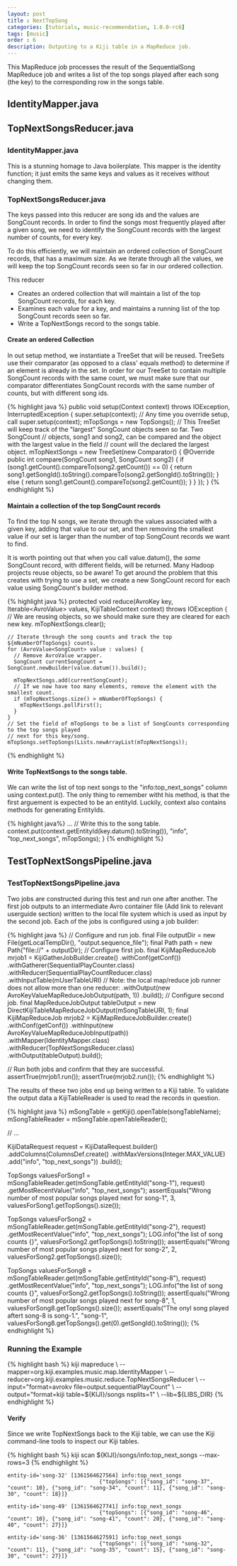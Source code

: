 ```yaml
---
layout: post
title : NextTopSong
categories: [tutorials, music-recommendation, 1.0.0-rc6]
tags: [music]
order : 6
description: Outputing to a Kiji table in a MapReduce job.
---
```


This MapReduce job processes the result of the SequentialSong MapReduce job and writes a list of
the top songs played after each song (the key) to the corresponding row in the songs table.

<div id="accordion-container">
  <h2 class="accordion-header"> IdentityMapper.java </h2>
    <div class="accordion-content">
    <script src="http://gist-it.appspot.com/github/kijiproject/kiji-music/raw/master/src/main/java/org/kiji/examples/music/map/IdentityMapper.java"> </script>
    </div>
  <h2 class="accordion-header"> TopNextSongsReducer.java </h2>
   <div class="accordion-content">
    <script src="http://gist-it.appspot.com/github/kijiproject/kiji-music/raw/master/src/main/java/org/kiji/examples/music/reduce/TopNextSongsReducer.java"> </script>
    </div>
</div>

<h3 style="margin-top:0px;padding-top:10px;"> IdentityMapper.java </h3>
This is a stunning homage to Java boilerplate. This mapper is the identity function; it just
emits the same keys and values as it receives without changing them.


### TopNextSongsReducer.java
The keys passed into this reducer are song ids and the values are SongCount records. In order to
find the songs most frequently played after a given song, we need to identify the SongCount
records with the largest number of counts, for every key.

To do this efficiently, we will maintain an ordered collection of SongCount records, that has a maximum
size. As we iterate through all the values, we will keep the top SongCount records seen so far
in our ordered collection.

This reducer
* Creates an ordered collection that will maintain a list of the top SongCount records, for each key.
* Examines each value for a key, and maintains a running list of the top SongCount records seen so
  far.
* Write a TopNextSongs record to the songs table.


#### Create an ordered Collection
In out setup method, we instantiate a TreeSet that will be reused. TreeSets use their comparator
(as opposed to a class' equals method) to determine if an element is already in the set. In order
for our TreeSet to contain multiple SongCount records with the same count, we must make sure
that our comparator differentiates SongCount records with the same number of counts, but with
different song ids.

{% highlight java %}
  public void setup(Context context) throws IOException, InterruptedException {
    super.setup(context); // Any time you override setup, call super.setup(context);
    mTopSongs = new TopSongs();
    // This TreeSet will keep track of the "largest" SongCount objects seen so far. Two SongCount
    // objects, song1 and song2, can be compared and the object with the largest value in the field
    // count will the declared the largest object.
    mTopNextSongs = new TreeSet<SongCount>(new Comparator<SongCount>() {
      @Override
      public int compare(SongCount song1, SongCount song2) {
        if (song1.getCount().compareTo(song2.getCount()) == 0) {
          return song1.getSongId().toString().compareTo(song2.getSongId().toString());
        } else {
          return song1.getCount().compareTo(song2.getCount());
        }
      }
    });
  }
{% endhighlight %}

#### Maintain a collection of the top SongCount records
To find the top N songs, we iterate through the values associated with a given key, adding that
value to our set, and then removing the smallest value if our set is larger than the number of top
SongCount records we want to find.

It is worth pointing out that when you call value.datum(), the *same* SongCount record, with
different fields, will be returned.  Many Hadoop projects reuse objects, so be aware! To get around
the problem that this creates with trying to use a set, we create a new SongCount record for each
value using SongCount's builder method.

{% highlight java %}
  protected void reduce(AvroKey<CharSequence> key, Iterable<AvroValue<SongCount>> values,
      KijiTableContext context) throws IOException {
    // We are reusing objects, so we should make sure they are cleared for each new key.
    mTopNextSongs.clear();

    // Iterate through the song counts and track the top ${mNumberOfTopSongs} counts.
    for (AvroValue<SongCount> value : values) {
      // Remove AvroValue wrapper.
      SongCount currentSongCount = SongCount.newBuilder(value.datum()).build();

      mTopNextSongs.add(currentSongCount);
      // If we now have too many elements, remove the element with the smallest count.
      if (mTopNextSongs.size() > mNumberOfTopSongs) {
        mTopNextSongs.pollFirst();
      }
    }
    // Set the field of mTopSongs to be a list of SongCounts corresponding to the top songs played
    // next for this key/song.
    mTopSongs.setTopSongs(Lists.newArrayList(mTopNextSongs));
{% endhighlight %}

#### Write TopNextSongs to the songs table.
We can write the list of top next songs to the "info:top_next_songs" column using context.put(). The
only thing to remember witht his method, is that the first arguement is expected to be an entityId.
Luckily, context also contains methods for generating EntityIds.

{% highlight java%}
    ...
    // Write this to the song table.
    context.put(context.getEntityId(key.datum().toString()), "info", "top_next_songs", mTopSongs);
  }
{% endhighlight %}

<div id="accordion-container">
  <h2 class="accordion-header"> TestTopNextSongsPipeline.java </h2>
    <div class="accordion-content">
    <script src="http://gist-it.appspot.com/github/kijiproject/kiji-music/raw/master/src/test/java/org/kiji/examples/music/TestTopNextSongsPipeline.java"> </script>
  </div>
</div>

<h3 style="margin-top:0px;padding-top:10px;"> TestTopNextSongsPipeline.java </h3>
Two jobs are constructed during this test and run one after another. The first job outputs to an
intermediate Avro container file (Add link to relevant userguide section) written to the local file system which is used as input by the
second job. Each of the jobs is configured using a job builder:

{% highlight java %}
  // Configure and run job.
  final File outputDir = new File(getLocalTempDir(), "output.sequence_file");
  final Path path = new Path("file://" + outputDir);
  // Configure first job.
  final KijiMapReduceJob mrjob1 = KijiGatherJobBuilder.create()
      .withConf(getConf())
      .withGatherer(SequentialPlayCounter.class)
      .withReducer(SequentialPlayCountReducer.class)
      .withInputTable(mUserTableURI)
      // Note: the local map/reduce job runner does not allow more than one reducer:
      .withOutput(new AvroKeyValueMapReduceJobOutput(path, 1))
      .build();
  // Configure second job.
  final MapReduceJobOutput tableOutput = new DirectKijiTableMapReduceJobOutput(mSongTableURI, 1);
  final KijiMapReduceJob mrjob2 = KijiMapReduceJobBuilder.create()
      .withConf(getConf())
      .withInput(new AvroKeyValueMapReduceJobInput(path))
      .withMapper(IdentityMapper.class)
      .withReducer(TopNextSongsReducer.class)
      .withOutput(tableOutput).build();

  // Run both jobs and confirm that they are successful.
  assertTrue(mrjob1.run());
  assertTrue(mrjob2.run());
{% endhighlight %}

The results of these two jobs end up being written to a Kiji table. To validate the output data
a KijiTableReader is used to read the records in question.

{% highlight java %}
  mSongTable = getKiji().openTable(songTableName);
  mSongTableReader = mSongTable.openTableReader();

  // ...

  KijiDataRequest request = KijiDataRequest.builder()
      .addColumns(ColumnsDef.create()
          .withMaxVersions(Integer.MAX_VALUE)
          .add("info", "top_next_songs"))
      .build();

  TopSongs valuesForSong1 = mSongTableReader.get(mSongTable.getEntityId("song-1"), request)
      .getMostRecentValue("info", "top_next_songs");
  assertEquals("Wrong number of most popular songs played next for song-1", 3,
      valuesForSong1.getTopSongs().size());

  TopSongs valuesForSong2 = mSongTableReader.get(mSongTable.getEntityId("song-2"), request)
      .getMostRecentValue("info", "top_next_songs");
  LOG.info("the list of song counts {}", valuesForSong2.getTopSongs().toString());
  assertEquals("Wrong number of most popular songs played next for song-2", 2,
      valuesForSong2.getTopSongs().size());

  TopSongs valuesForSong8 = mSongTableReader.get(mSongTable.getEntityId("song-8"), request)
      .getMostRecentValue("info", "top_next_songs");
  LOG.info("the list of song counts {}", valuesForSong2.getTopSongs().toString());
  assertEquals("Wrong number of most popular songs played next for song-8", 1,
      valuesForSong8.getTopSongs().size());
  assertEquals("The onyl song played aftert song-8 is song-1.", "song-1",
      valuesForSong8.getTopSongs().get(0).getSongId().toString());
{% endhighlight %}

### Running the Example

<div class="userinput">
{% highlight bash %}
kiji mapreduce \
    --mapper=org.kiji.examples.music.map.IdentityMapper \
    --reducer=org.kiji.examples.music.reduce.TopNextSongsReducer \
    --input="format=avrokv file=output.sequentialPlayCount" \
    --output="format=kiji table=${KIJI}/songs nsplits=1" \
    --lib=${LIBS_DIR}
{% endhighlight %}
</div>

#### Verify
Since we write TopNextSongs back to the Kiji table, we can use the Kiji command-line tools
to inspect our Kiji tables.

<div class="userinput">
{% highlight bash %}
kiji scan ${KIJI}/songs/info:top_next_songs --max-rows=3
{% endhighlight %}
</div>

    entity-id='song-32' [1361564627564] info:top_next_songs
                                 {"topSongs": [{"song_id": "song-37", "count": 10}, {"song_id": "song-34", "count": 11}, {"song_id": "song-30", "count": 18}]}

    entity-id='song-49' [1361564627741] info:top_next_songs
                                 {"topSongs": [{"song_id": "song-46", "count": 10}, {"song_id": "song-41", "count": 20}, {"song_id": "song-40", "count": 27}]}

    entity-id='song-36' [1361564627591] info:top_next_songs
                                 {"topSongs": [{"song_id": "song-32", "count": 11}, {"song_id": "song-35", "count": 15}, {"song_id": "song-30", "count": 27}]}

